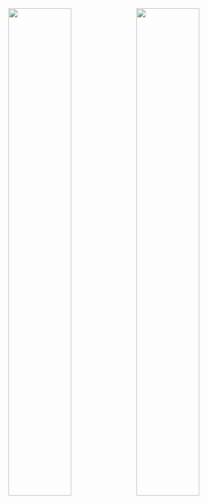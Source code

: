 <div style="white-space: nowrap;"><img src="resume-search-page.jpg" style="width: 50%;">
<img src="resume-search-results.jpg" style="width: 50%;"></div>
